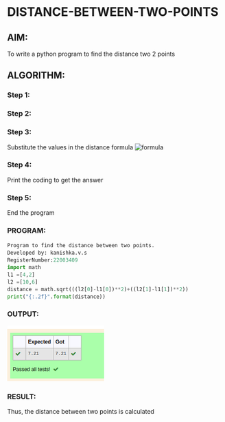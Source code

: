 # DISTANCE-BETWEEN-TWO-POINTS

## AIM:
To write a python program to find the distance two 2 points
## ALGORITHM:
### Step 1: 
### Step 2: 
### Step 3: 
Substitute the values in the distance formula  ![formula](/formula.jpg)
### Step 4: 
Print the coding to get the answer

### Step 5: 
End the program

### PROGRAM:
```python
Program to find the distance between two points.
Developed by: kanishka.v.s
RegisterNumber:22003409
import math
l1 =[4,2]
l2 =[10,6]
distance = math.sqrt(((l2[0]-l1[0])**2)+((l2[1]-l1[1])**2))
print("{:.2f}".format(distance))
```
  
### OUTPUT:
![OUTPUT](/output.png)


### RESULT:
Thus, the distance between two points is calculated
